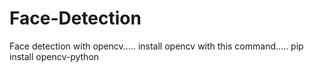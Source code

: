 # Face-Detection
Face detection with opencv.....
install opencv with this command.....
pip install opencv-python
